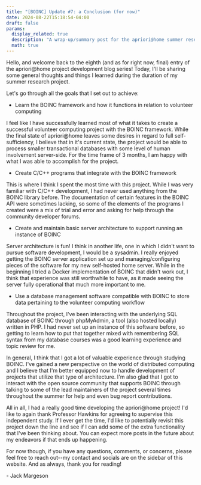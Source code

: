 ```yaml
---
title: "[BOINC] Update #7: a Conclusion (for now)"
date: 2024-08-22T15:18:54-04:00
draft: false
params:
  display_related: true
  description: "A wrap-up/summary post for the apriori@home summer research project."
  math: true
---
```


Hello, and welcome back to the eighth (and as for right now, final) entry of the apriori@home project development blog series! Today, I'll be sharing some general thoughts and things I learned during the duration of my summer research project. 

Let's go through all the goals that I set out to achieve:

- Learn the BOINC framework and how it functions in relation to volunteer computing 

I feel like I have successfully learned most of what it takes to create a successful volunteer computing project with the BOINC framework. While the final state of apriori@home leaves some desires in regard to full self-sufficiency, I believe that in it's current state, the project would be able to process smaller transactional databases with some level of human involvement server-side. For the time frame of 3 months, I am happy with what I was able to accomplish for the project.

- Create C/C++ programs that integrate with the BOINC framework

This is where I think I spent the most time with this project. While I was very familiar with C/C++ development, I had never used anything from the BOINC library before. The documentation of certain features in the BOINC API were sometimes lacking, so some of the elements of the programs I created were a mix of trial and error and asking for help through the community developer forums. 

- Create and maintain basic server architecture to support running an instance of BOINC

Server architecture is fun! I think in another life, one in which I didn't want to pursue software development, I would be a sysadmin. I really enjoyed getting the BOINC server application set up and managing/configuring pieces of the software for my new self-hosted home server. While in the beginning I tried a Docker implementation of BOINC that didn't work out, I think that experience was still worthwhile to have, as it made seeing the server fully operational that much more important to me.

- Use a database management software compatible with BOINC to store data pertaining to the volunteer computing workflow

Throughout the project, I've been interacting with the underlying SQL database of BOINC through phpMyAdmin, a tool (also hosted locally) written in PHP. I had never set up an instance of this software before, so getting to learn how to put that together mixed with remembering SQL syntax from my database courses was a good learning experience and topic review for me.

In general, I think that I got a lot of valuable experience through studying BOINC. I've gained a new perspective on the world of distributed computing and I believe that I'm better equipped now to handle development of projects that utilize that type of architecture. I'm also glad that I got to interact with the open source community that supports BOINC through talking to some of the lead maintainers of the project several times throughout the summer for help and even bug report contributions.

All in all, I had a really good time developing the apriori@home project! I'd like to again thank Professor Hawkins for agreeing to supervise this independent study. If I ever get the time, I'd like to potentially revisit this project down the line and see if I can add some of the extra functionality that I've been thinking about. You can expect more posts in the future about my endeavors if that ends up happening. 

For now though, if you have any questions, comments, or concerns, please feel free to reach out--my contact and socials are on the sidebar of this website. And as always, thank you for reading! 

\- Jack Margeson
